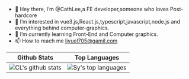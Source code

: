 - 👋 Hey there, I’m @CathLee,a FE developer,someone who loves Post-hardcore
- 👀 I’m interested in vue3.js,React.js,typescript,javascript,node.js and everything behind computer-graphics.
- 🌱 I’m currently learning Front-End and Computer graphics.
- 📫 How to reach me liyuel705@gamil.com

| Github Stats | Top Languages |
| --- | --- |
| ![CL's github stats](https://github-readme-stats.vercel.app/api?username=CathLee&show_icons=true&title_color=f6c32c&icon_color=f6c32c&text_color=9f9f9f&bg_color=151515&count_private=true) | ![Sy's top languages](https://github-readme-stats.vercel.app/api/top-langs/?username=CathLee&show_icons=true&title_color=f6c32c&icon_color=f6c32c&text_color=9f9f9f&bg_color=151515&count_private=true&layout=compact) |

<!---
CathLee/CathLee is a ✨ special ✨ repository because its `README.md` (this file) appears on your GitHub profile.
You can click the Preview link to take a look at your changes.
--->
